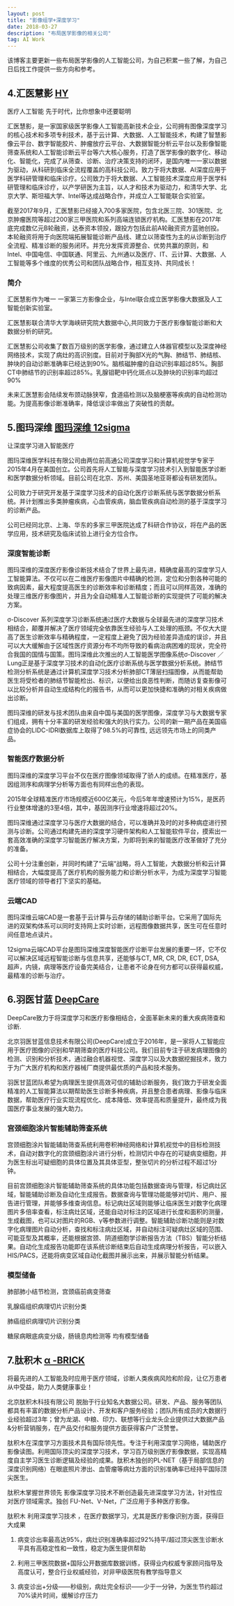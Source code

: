```yaml
---
layout: post
title: "影像组学+深度学习"
date: 2018-03-27 
description: "布局医学影像的相关公司"
tag: AI Work 
---  
```

  
  该博客主要更新一些布局医学影像的人工智能公司，为自己积累一些了解，为自己日后找工作提供一些方向和参考。
  
## 4.汇医慧影 <a target="_blank" href="http://www.huiyihuiying.com/">  HY </a>

医疗人工智能 先于时代，比你想象中还要聪明

汇医慧影，是一家国家级医学影像人工智能高新技术企业，公司拥有图像深度学习的核心技术和多项专利技术，基于云计算、大数据、人工智能技术，构建了智慧影像云平台、数字智能胶片、肿瘤放疗云平台、大数据智能分析云平台以及影像智能筛查系统和人工智能诊断云平台等六大核心服务，打造了医学影像的数字化、移动化、智能化，完成了从筛查、诊断、治疗决策支持的闭环，是国内唯一一家以数据为驱动，从科研到临床全流程覆盖的高科技公司。致力于将大数据、AI深度应用于医学科研管理和临床诊疗。公司致力于将大数据、人工智能技术深度应用于医学科研管理和临床诊疗，以产学研医为主旨，以人才和技术为驱动力，和清华大学、北京大学、斯坦福大学、Intel等达成战略合作，并成立人工智能联合实验室。

截至2017年9月，汇医慧影已经接入700多家医院，包含北医三院、301医院、北京肿瘤医院等超过200家三甲医院和系列高端连锁医疗机构。汇医慧影在2017年底完成数亿元B轮融资，达泰资本领投，跟投方包括此前A轮融资资方蓝驰创投。本轮融资将用于向医院端拓展智能诊断产品线、建立以筛查性为主的从诊断到治疗全流程、精准诊断的服务闭环。并充分发挥资源整合、优势共赢的原则，和Intel、中国电信、中国联通、阿里云、九州通以及医疗、IT、云计算、大数据、人工智能等多个维度的优秀公司和团队战略合作，相互支持、共同成长！
  
### 简介

汇医慧影作为唯一 一家第三方影像企业，与Intel联合成立医学影像大数据及人工智能创新实验室。

汇医慧影联合清华大学海峡研究院大数据中心,共同致力于医疗影像智能诊断和大数据分析的研究。

汇医慧影公司收集了数百万级别的医学影像，通过建立人体器官模型以及深度神经网络技术，实现了病灶的高识别度。目前对于胸部X光的气胸、肺结节、肺结核、肿块的自动诊断准确率已经达到90%。脑核磁肿瘤的自动识别率超过85%。胸部CT中肺结节的识别率超过85%。乳腺钼靶中钙化斑点以及肿块的识别率均超过90%

未来汇医慧影会陆续发布颈动脉狭窄，食道癌检测以及脑梗塞等疾病的自动检测功能。为提高影像诊断准确率，降低误诊率做出了突破性的贡献。

## 5.图玛深维 <a target="_blank" href="http://www.12sigma.cn/"> 图玛深维 12sigma </a>

让深度学习进入智能医疗

图玛深维医学科技有限公司由两位前高通公司深度学习和计算机视觉学专家于2015年4月在美国创立。公司首先将人工智能与深度学习技术引入到智能医学诊断和医学数据分析领域。目前公司在北京、苏州、美国圣地亚哥都设有研发团队。
  
公司致力于研究开发基于深度学习技术的自动化医疗诊断系统与医学数据分析系统。并计划推出多类肿瘤疾病，心血管疾病，脑血管疾病自动检测的基于深度学习的诊断产品。

公司已经同北京、上海、华东的多家三甲医院达成了科研合作协议，将在产品的医学应用，技术研究及临床试验上进行全方位合作。
  
### 深度智能诊断

图玛深维的深度医疗影像诊断技术结合了世界上最先进，精确度最高的深度学习人工智能算法。不仅可以在二维医疗影像图片中精确的检测，定位和分割各种可能的致病因素，最大程度提高医生的诊断效率和诊断精度；而且可以同样高效，准确的处理三维医疗影像图片，并且为全自动精准人工智能诊断的实现提供了可能的解决方案。
 
σ-Discover 系列深度学习诊断系统通过医疗大数据与全球最先进的深度学习技术相结合，颠覆并解决了医疗领域完全依靠医生经验与人工处理的瓶颈。不仅大大提高了医生诊断效率与精确程度，一定程度上避免了因为经验差异造成的误诊，并且可以大大缓解由于区域性医疗资源分布不均所导致的看病治病困难的现状，完全符合我国的国情与国策。图玛深维此次推出的人工智能医学图像系统σ-Discover ／Lung正是基于深度学习技术的自动化医疗诊断系统与医学数据分析系统。肺结节检测分析系统是通过计算机深度学习技术分析肺部CT薄层扫描图像，从而能帮助医生将受检者的肺结节智能检出、标识，以便给出良恶性判断，而随访复查影像可以比较分析并自动生成结构化的报告书，从而可以更加快捷和准确的对相关疾病做出诊断。
 
图玛深维的研发与技术团队由来自中国与美国的医学图像，深度学习与大数据专家们组成，拥有十分丰富的研发经验和强大的执行实力。公司的新一期产品在美国癌症协会的LIDC-IDRI数据库上取得了98.5%的可靠性, 远远领先市场上的同类产品。
  
### 智能医疗数据分析

图玛深维的深度学习平台不仅在医疗图像领域取得了骄人的成绩。在精准医疗，基因组测序和病理学分析等方面也有同样出色的表现。
 
2015年全球精准医疗市场规模近600亿美元，今后5年年增速预计为15%，是医药行业整体增速的3至4倍，其中，基因测序行业增速将超过20%。
 
图玛深维通过深度学习与医疗大数据的结合，可以准确并及时的对多种病症进行预测与诊断。公司通过构建先进的深度学习硬件架构和人工智能软件平台，摸索出一套高效准确的深度学习智能医疗解决方案，为即将到来的智能医疗改革做好了充分的准备。
 
公司十分注重创新，并同时构建了“云端“战略，将人工智能，大数据分析和云计算相结合，大幅度提高了医疗机构的服务能力和诊断分析水平，为成为深度学习智能医疗领域的领导者打下坚实的基础。
  
### 云端CAD

图玛深维云端CAD是一套基于云计算与云存储的辅助诊断平台。它采用了国际先进的双架构体系可以同时支持网上实时诊断，远程图像数据共享，医生可在任意时间任意地点读片。
 
12sigma云端CAD平台是图玛深维深度智能医疗诊断平台发展的重要一环，它不仅可以解决区域远程智能诊断与信息共享，还能够与CT, MR, CR, DR, ECT, DSA, 超声，内镜，病理等医疗设备完美结合，让患者不论身在何方都可以获得最权威，最精准的诊断与治疗。
  
## 6.羽医甘蓝 <a target="_blank" href="http://www.deepcare.com/"> DeepCare </a>

DeepCare致力于将深度学习和医疗影像相结合，全面革新未来的重大疾病筛查和诊断.
  
北京羽医甘蓝信息技术有限公司(DeepCare)成立于2016年，是一家将人工智能应用于医疗图像的识别和早期筛查的医疗科技公司。我们目前专注于研发病理图像的检测、识别和分析技术，通过融合机器视觉、深度学习以及大数据挖掘技术，致力于为广大医疗机构和医疗器械厂商提供最优质的产品和技术服务。
  
羽医甘蓝团队希望为病理医生提供高效可信的辅助诊断服务，我们致力于研发全面精准的人工智能算法以期帮助医生诊断多种疾病，并且整合患者病理、影像与临床数据，帮助医疗行业实现流程优化、成本降低、效率提高和质量提升，最终成为我国医疗事业发展的强大助力。
  
###  宫颈细胞涂片智能辅助筛查系统

宫颈细胞涂片智能辅助筛查系统利用卷积神经网络和计算机视觉中的目标检测技术，自动对数字化的宫颈细胞涂片进行分析，检测切片中存在的可疑病变细胞，并为医生标出可疑细胞的具体位置及其具体亚型，整张切片的分析过程不超过1分钟。
  
目前宫颈细胞涂片智能辅助筛查系统的具体功能包括数据查询与管理，标记病灶区域，智能辅助诊断及自动化生成报告。数据查询与管理功能能够对切片、用户、报告进行管理，并能够多维查询信息。标记病灶区域则能够让临床医生对数字化病理图片多倍率查看，标注病灶区域，还能自动对标注的区域进行长度和面积的测量，生成截图，也可以对图片的RGB、γ等参数进行调整。智能辅助诊断功能则是对数字化病理图片自动分析，查找和标注病灶区域，并自动标注可疑病灶区域的范围、可能亚型及其概率，还能根据宫颈、阴道细胞学诊断报告方法（TBS）智能分析结果。自动化生成报告功能即在该系统诊断结束后自动生成病理分析报告，可以嵌入HIS/PACS，还能将病变区域自动化截图并展示出来，并展示智能分析结果。
  
### 模型储备

肺部肺小结节检测，宫颈癌前病变筛查

乳腺癌组织病理切片识别分类

肺癌组织病理切片识别分类

糖尿病眼底病变分级，肠镜息肉检测等
均有模型储备

## 7.肽积木 <a target="_blank" href="http://www.alpha-brick.com/#body"> α -BRICK</a>

将最先进的人工智能及时应用于医疗领域，诊断人类疾病风险和阶段，让亿万患者从中受益，助力人类健康事业！
 
北京肽积木科技有限公司 脱胎于行业知名大数据公司。研发、产品、服务等团队都具有丰富的数据分析产品设计、开发和客户服务经验；团队所有成员的大数据行业经验超过3年；曾为龙湖、中粮、印力、联想等行业龙头企业提供过大数据产品&分析营销服务，在产品交付和服务提供方面获得客户广泛赞誉。

肽积木在深度学习方面技术具有国际领先性。专注于利用深度学习网络，辅助医疗影像读图。利用国际顶尖的深度学习技术，学习百万级别医疗影像数据，实现高精度自主学习医生诊断逻辑及经验的成果。肽积木独创的PL-NET（基于局部信息的深度识别网络）在眼底照片渗出、血管瘤等病灶方面的识别准确率已经持平国际顶尖医生。
   
肽积木掌握世界领先 影像深度学习技术不断创造最先进深度学习方法，针对性应对医疗领域需求。独创 FU-Net、V-Net，广泛应用于多种医疗影像。
   
肽积木 利用深度学习技术 ，在医疗数据学习，尤其是医疗影像识别方面，获得巨大成果
   
1. 病变诊出率最高达95%，病灶识别准确率超过92%持平/超过顶尖医生诊断水平具有高稳定性和一致性，稳定为医生提供帮助
   
2. 利用三甲医院数据+国际公开数据库数据训练，获得业内权威专家顾问指导及高度认可，整合行业权威经验，对非甲级医院有教学指导意义
   
3. 病变诊出+分级——秒级别，病灶完全标识——少于一分钟，为医生节约超过70%读片时间，缓解诊疗压力
